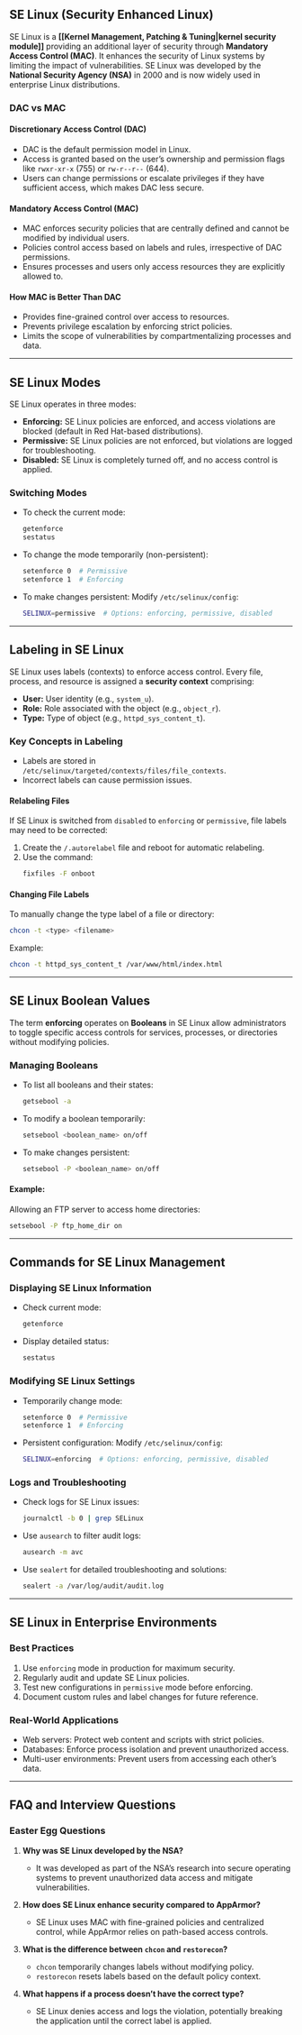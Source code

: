 ## **SE Linux (Security Enhanced Linux)**

SE Linux is a **[[Kernel Management, Patching & Tuning|kernel security module]]** providing an additional layer of security through **Mandatory Access Control (MAC)**. It enhances the security of Linux systems by limiting the impact of vulnerabilities. SE Linux was developed by the **National Security Agency (NSA)** in 2000 and is now widely used in enterprise Linux distributions.

### **DAC vs MAC**
#### **Discretionary Access Control (DAC)**
- DAC is the default permission model in Linux.
- Access is granted based on the user’s ownership and permission flags like `rwxr-xr-x` (755) or `rw-r--r--` (644).
- Users can change permissions or escalate privileges if they have sufficient access, which makes DAC less secure.

#### **Mandatory Access Control (MAC)**
- MAC enforces security policies that are centrally defined and cannot be modified by individual users.
- Policies control access based on labels and rules, irrespective of DAC permissions.
- Ensures processes and users only access resources they are explicitly allowed to.

#### **How MAC is Better Than DAC**
- Provides fine-grained control over access to resources.
- Prevents privilege escalation by enforcing strict policies.
- Limits the scope of vulnerabilities by compartmentalizing processes and data.

---

## **SE Linux Modes**
SE Linux operates in three modes:
- **Enforcing:** SE Linux policies are enforced, and access violations are blocked (default in Red Hat-based distributions).
- **Permissive:** SE Linux policies are not enforced, but violations are logged for troubleshooting.
- **Disabled:** SE Linux is completely turned off, and no access control is applied.

### **Switching Modes**
- To check the current mode:
  ```bash
  getenforce
  sestatus
  ```
- To change the mode temporarily (non-persistent):
  ```bash
  setenforce 0  # Permissive
  setenforce 1  # Enforcing
  ```
- To make changes persistent:
  Modify `/etc/selinux/config`:
  ```bash
  SELINUX=permissive  # Options: enforcing, permissive, disabled
  ```

---

## **Labeling in SE Linux**
SE Linux uses labels (contexts) to enforce access control. Every file, process, and resource is assigned a **security context** comprising:
- **User:** User identity (e.g., `system_u`).
- **Role:** Role associated with the object (e.g., `object_r`).
- **Type:** Type of object (e.g., `httpd_sys_content_t`).

### **Key Concepts in Labeling**
- Labels are stored in `/etc/selinux/targeted/contexts/files/file_contexts`.
- Incorrect labels can cause permission issues.

#### **Relabeling Files**
If SE Linux is switched from `disabled` to `enforcing` or `permissive`, file labels may need to be corrected:
1. Create the `/.autorelabel` file and reboot for automatic relabeling.
2. Use the command:
   ```bash
   fixfiles -F onboot
   ```

#### **Changing File Labels**
To manually change the type label of a file or directory:
```bash
chcon -t <type> <filename>
```
Example:
```bash
chcon -t httpd_sys_content_t /var/www/html/index.html
```

---

## **SE Linux Boolean Values**
The term **enforcing** operates on **Booleans** in SE Linux allow administrators to toggle specific access controls for services, processes, or directories without modifying policies.

### **Managing Booleans**
- To list all booleans and their states:
  ```bash
  getsebool -a
  ```
- To modify a boolean temporarily:
  ```bash
  setsebool <boolean_name> on/off
  ```
- To make changes persistent:
  ```bash
  setsebool -P <boolean_name> on/off
  ```

#### **Example:**
Allowing an FTP server to access home directories:
```bash
setsebool -P ftp_home_dir on
```

---

## **Commands for SE Linux Management**

### **Displaying SE Linux Information**
- Check current mode:
  ```bash
  getenforce
  ```
- Display detailed status:
  ```bash
  sestatus
  ```

### **Modifying SE Linux Settings**
- Temporarily change mode:
  ```bash
  setenforce 0  # Permissive
  setenforce 1  # Enforcing
  ```
- Persistent configuration:
  Modify `/etc/selinux/config`:
  ```bash
  SELINUX=enforcing  # Options: enforcing, permissive, disabled
  ```

### **Logs and Troubleshooting**
- Check logs for SE Linux issues:
  ```bash
  journalctl -b 0 | grep SELinux
  ```
- Use `ausearch` to filter audit logs:
  ```bash
  ausearch -m avc
  ```
- Use `sealert` for detailed troubleshooting and solutions:
  ```bash
  sealert -a /var/log/audit/audit.log
  ```

---

## **SE Linux in Enterprise Environments**
### **Best Practices**
1. Use `enforcing` mode in production for maximum security.
2. Regularly audit and update SE Linux policies.
3. Test new configurations in `permissive` mode before enforcing.
4. Document custom rules and label changes for future reference.

### **Real-World Applications**
- Web servers: Protect web content and scripts with strict policies.
- Databases: Enforce process isolation and prevent unauthorized access.
- Multi-user environments: Prevent users from accessing each other’s data.

---

## **FAQ and Interview Questions**

### **Easter Egg Questions**
1. **Why was SE Linux developed by the NSA?**
   - It was developed as part of the NSA’s research into secure operating systems to prevent unauthorized data access and mitigate vulnerabilities.

2. **How does SE Linux enhance security compared to AppArmor?**
   - SE Linux uses MAC with fine-grained policies and centralized control, while AppArmor relies on path-based access controls.

3. **What is the difference between `chcon` and `restorecon`?**
   - `chcon` temporarily changes labels without modifying policy.
   - `restorecon` resets labels based on the default policy context.

4. **What happens if a process doesn’t have the correct type?**
   - SE Linux denies access and logs the violation, potentially breaking the application until the correct label is applied.

